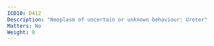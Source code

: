 ```yaml
---
ICD10: D412
Description: "Neoplasm of uncertain or unknown behaviour: Ureter"
Matters: No
Weight: 0
---
```

